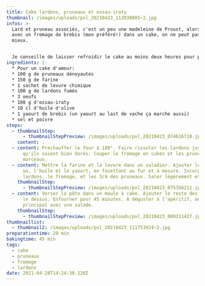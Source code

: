 ```yaml
---
title: Cake lardons, pruneaux et ossau-iraty
thumbnail: /images/uploads/pxl_20210423_112038005~2.jpg
infos: >-
  Lard et pruneau associés, c'est un peu une madeleine de Proust, alors réunis
  avec un fromage de brebis (mon préféré!) dans un cake, on ne peut pas rêver
  mieux. 


  Je conseille de laisser refroidir le cake au moins deux heures pour pouvoir le couper plus facilement, et de le manger le jour même, il n'en sera que meilleur.
ingredients: |-
  * Pour un cake d'amour:
  * 100 g de pruneaux dénoyautés
  * 150 g de farine
  * 1 sachet de levure chimique
  * 100 g de lardons fumés
  * 3 oeufs
  * 100 g d'ossau-iraty
  * 10 cl d'huile d'olive
  * 1 yaourt de brebis (un yaourt au lait de vache ça marche aussi)
  * sel et poivre
steps:
  - thumbnailStep:
      - thumbnailStepPreview: /images/uploads/pxl_20210423_074616718.jpg
    content: .
  - content: Préchauffer le four à 180°. Faire rissoler les lardons jusqu'à ce
      qu'ils soient bien dorés. Couper le fromage en cubes et les pruneaux en
      morceaux.
  - content: Mettre la farine et la levure dans un saladier. Ajouter les œufs un à
      un, l'huile et le yaourt, en fouettant au fur et à mesure. Incorporer les
      lardons, le fromage, et les 3/4 des pruneaux. Saler légèrement et poivrer.
    thumbnailStep:
      - thumbnailStepPreview: /images/uploads/pxl_20210423_075356211.jpg
  - content: Verser la pâte dans un moule à cake. Ajouter le reste des pruneaux sur
      le dessus. Enfourner pour 45 minutes. A déguster à l'apéritif, ou en plat
      principal avec une salade.
    thumbnailStep:
      - thumbnailStepPreview: /images/uploads/pxl_20210423_080211427.jpg
thumbnaillist:
  - thumbnail2: /images/uploads/pxl_20210423_111753924~2.jpg
preparationtime: 20 min
bakingtime: 45 min
tags:
  - cake
  - pruneaux
  - fromage
  - lardons
date: 2021-04-28T14:24:38.120Z
---
```

